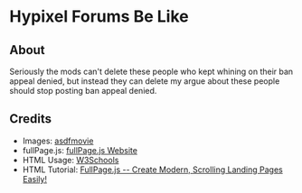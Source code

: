 # Hypixel Forums Be Like

## About

Seriously the mods can't delete these people who kept whining on their ban appeal denied, but instead they can delete my argue about these people should stop posting ban appeal denied.

## Credits

 - Images: [asdfmovie](https://www.youtube.com/watch?v=vc6aHpPGPYU)
 - fullPage.js: [fullPage.js Website](https://alvarotrigo.com/fullPage/)
 - HTML Usage: [W3Schools](https://www.w3schools.com/) 
 - HTML Tutorial: [FullPage.js -- Create Modern, Scrolling Landing Pages Easily!](https://www.youtube.com/watch?v=IeZSN6lWsWM)
